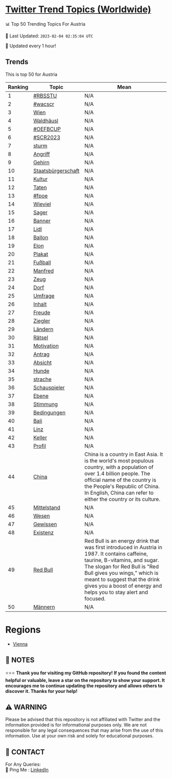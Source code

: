 [Twitter Trend Topics (Worldwide)](https://github.com/ErcinDedeoglu/Twitter-Trend-Topics)
==========


📊 Top 50 Trending Topics For Austria

📆 Last Updated: `2023-02-04 02:35:04 UTC`

🔧 Updated every 1 hour!


## Trends

This is top 50 for Austria

| Ranking | Topic | Mean |
| ------- | ------------ | ------------ |
| 1 | [#RBSSTU](http://twitter.com/search?q=%23RBSSTU) | N/A |
| 2 | [#wacscr](http://twitter.com/search?q=%23wacscr) | N/A |
| 3 | [Wien](http://twitter.com/search?q=Wien) | N/A |
| 4 | [Waldhäusl](http://twitter.com/search?q=Waldh%c3%a4usl) | N/A |
| 5 | [#OEFBCUP](http://twitter.com/search?q=%23OEFBCUP) | N/A |
| 6 | [#SCR2023](http://twitter.com/search?q=%23SCR2023) | N/A |
| 7 | [sturm](http://twitter.com/search?q=sturm) | N/A |
| 8 | [Angriff](http://twitter.com/search?q=Angriff) | N/A |
| 9 | [Gehirn](http://twitter.com/search?q=Gehirn) | N/A |
| 10 | [Staatsbürgerschaft](http://twitter.com/search?q=Staatsb%c3%bcrgerschaft) | N/A |
| 11 | [Kultur](http://twitter.com/search?q=Kultur) | N/A |
| 12 | [Taten](http://twitter.com/search?q=Taten) | N/A |
| 13 | [#fpoe](http://twitter.com/search?q=%23fpoe) | N/A |
| 14 | [Wieviel](http://twitter.com/search?q=Wieviel) | N/A |
| 15 | [Sager](http://twitter.com/search?q=Sager) | N/A |
| 16 | [Banner](http://twitter.com/search?q=Banner) | N/A |
| 17 | [Lidl](http://twitter.com/search?q=Lidl) | N/A |
| 18 | [Ballon](http://twitter.com/search?q=Ballon) | N/A |
| 19 | [Elon](http://twitter.com/search?q=Elon) | N/A |
| 20 | [Plakat](http://twitter.com/search?q=Plakat) | N/A |
| 21 | [Fußball](http://twitter.com/search?q=Fu%c3%9fball) | N/A |
| 22 | [Manfred](http://twitter.com/search?q=Manfred) | N/A |
| 23 | [Zeug](http://twitter.com/search?q=Zeug) | N/A |
| 24 | [Dorf](http://twitter.com/search?q=Dorf) | N/A |
| 25 | [Umfrage](http://twitter.com/search?q=Umfrage) | N/A |
| 26 | [Inhalt](http://twitter.com/search?q=Inhalt) | N/A |
| 27 | [Freude](http://twitter.com/search?q=Freude) | N/A |
| 28 | [Ziegler](http://twitter.com/search?q=Ziegler) | N/A |
| 29 | [Ländern](http://twitter.com/search?q=L%c3%a4ndern) | N/A |
| 30 | [Rätsel](http://twitter.com/search?q=R%c3%a4tsel) | N/A |
| 31 | [Motivation](http://twitter.com/search?q=Motivation) | N/A |
| 32 | [Antrag](http://twitter.com/search?q=Antrag) | N/A |
| 33 | [Absicht](http://twitter.com/search?q=Absicht) | N/A |
| 34 | [Hunde](http://twitter.com/search?q=Hunde) | N/A |
| 35 | [strache](http://twitter.com/search?q=strache) | N/A |
| 36 | [Schauspieler](http://twitter.com/search?q=Schauspieler) | N/A |
| 37 | [Ebene](http://twitter.com/search?q=Ebene) | N/A |
| 38 | [Stimmung](http://twitter.com/search?q=Stimmung) | N/A |
| 39 | [Bedingungen](http://twitter.com/search?q=Bedingungen) | N/A |
| 40 | [Bali](http://twitter.com/search?q=Bali) | N/A |
| 41 | [Linz](http://twitter.com/search?q=Linz) | N/A |
| 42 | [Keller](http://twitter.com/search?q=Keller) | N/A |
| 43 | [Profil](http://twitter.com/search?q=Profil) | N/A |
| 44 | [China](http://twitter.com/search?q=China) | China is a country in East Asia. It is the world's most populous country, with a population of over 1.4 billion people. The official name of the country is the People's Republic of China. In English, China can refer to either the country or its culture. |
| 45 | [Mittelstand](http://twitter.com/search?q=Mittelstand) | N/A |
| 46 | [Wesen](http://twitter.com/search?q=Wesen) | N/A |
| 47 | [Gewissen](http://twitter.com/search?q=Gewissen) | N/A |
| 48 | [Existenz](http://twitter.com/search?q=Existenz) | N/A |
| 49 | [Red Bull](http://twitter.com/search?q=Red+Bull) | Red Bull is an energy drink that was first introduced in Austria in 1987. It contains caffeine, taurine, B-vitamins, and sugar. The slogan for Red Bull is "Red Bull gives you wings," which is meant to suggest that the drink gives you a boost of energy and helps you to stay alert and focused. |
| 50 | [Männern](http://twitter.com/search?q=M%c3%a4nnern) | N/A |



# Regions

* [Vienna](</Austria/Vienna.md>)



## 📝 NOTES

⭐⭐⭐ **Thank you for visiting my GitHub repository! If you found the content helpful or valuable, leave a star on the repository to show your support. It encourages me to continue updating the repository and allows others to discover it. Thanks for your help!**


## ⚠️ WARNING

Please be advised that this repository is not affiliated with Twitter and the information provided is for informational purposes only. We are not responsible for any legal consequences that may arise from the use of this information. Use at your own risk and solely for educational purposes.


## 📨 CONTACT

 For Any Queries:  
            🏓 Ping Me : [LinkedIn](https://www.linkedin.com/in/ercindedeoglu/)
